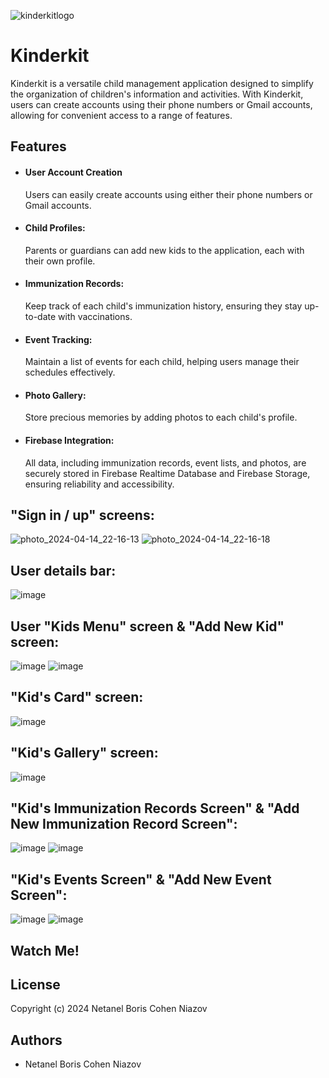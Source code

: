 
![kinderkitlogo](https://github.com/NetanelBCN/KinderKit/assets/134021385/22528331-0e23-453c-8808-99481bc3544f)


# Kinderkit 

Kinderkit is a versatile child management application designed to simplify the organization of children's information and activities. With Kinderkit, users can create accounts using their phone numbers or Gmail accounts, allowing for convenient access to a range of features.


## Features

- #### User Account Creation
  Users can easily create accounts using either their    phone numbers or Gmail accounts.


- #### Child Profiles:
  Parents or guardians can add new kids to the application, each with their own profile.
- #### Immunization Records:
  Keep track of each child's immunization history, ensuring they stay up-to-date with vaccinations.

- #### Event Tracking:
  Maintain a list of events for each child, helping users manage their schedules effectively.

- #### Photo Gallery:
  Store precious memories by adding photos to each child's profile.

- #### Firebase Integration:
  All data, including immunization records, event lists, and photos, are securely stored in Firebase Realtime Database and Firebase Storage, ensuring reliability and accessibility.



## "Sign in / up" screens:

![photo_2024-04-14_22-16-13](https://github.com/NetanelBCN/KinderKit/assets/134021385/7be54042-03d7-472a-9dd0-ac0fcc417c5d)
![photo_2024-04-14_22-16-18](https://github.com/NetanelBCN/KinderKit/assets/134021385/562b5d2b-6c2e-4b7c-a871-c4c308008676)

## User details bar:

![image](https://github.com/NetanelBCN/KinderKit/assets/134021385/e30e8d7e-bef2-4c47-8cd0-346a0a9ca53e)

## User "Kids Menu" screen & "Add New Kid" screen:

![image](https://github.com/NetanelBCN/KinderKit/assets/134021385/90f22f29-d074-46db-a726-d8de6cc378d6)
![image](https://github.com/NetanelBCN/KinderKit/assets/134021385/b61d3552-036e-4c41-b181-ec792e40043c)

## "Kid's Card" screen:

![image](https://github.com/NetanelBCN/KinderKit/assets/134021385/b0b59fc8-d058-4c41-af52-03c3ea60efc8)

## "Kid's Gallery" screen:

![image](https://github.com/NetanelBCN/KinderKit/assets/134021385/437bd244-69d5-4a38-893a-e0c34cf64ae1)

## "Kid's Immunization Records Screen" & "Add New Immunization Record Screen":

![image](https://github.com/NetanelBCN/KinderKit/assets/134021385/3872f228-d462-4c13-ba97-ea9c7cb7e8e7)
![image](https://github.com/NetanelBCN/KinderKit/assets/134021385/b419adb8-0a4c-4fae-9167-3aaf5a3b0329)

## "Kid's Events Screen" & "Add New Event Screen":

![image](https://github.com/NetanelBCN/KinderKit/assets/134021385/27f685d8-74e2-4b9a-8233-5014e6651acc)
![image](https://github.com/NetanelBCN/KinderKit/assets/134021385/9b1100e8-3272-45bf-8807-68b166d4b7a6)

















## Watch Me!

## License

Copyright (c) 2024 Netanel Boris Cohen Niazov 


## Authors

- Netanel Boris Cohen Niazov 

